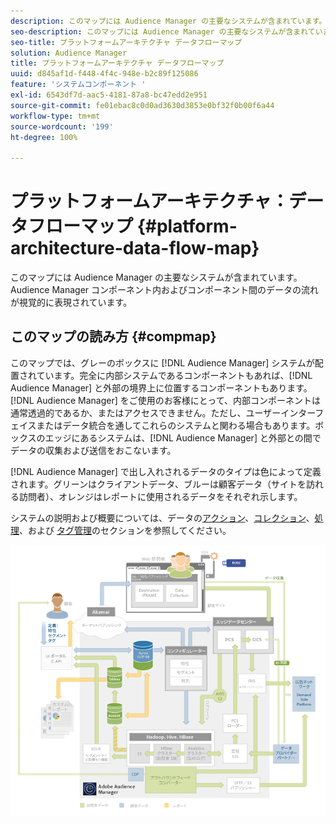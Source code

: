 ```yaml
---
description: このマップには Audience Manager の主要なシステムが含まれています。Audience Manager コンポーネント内およびコンポーネント間のデータの流れが視覚的に表現されています。
seo-description: このマップには Audience Manager の主要なシステムが含まれています。Audience Manager コンポーネント内およびコンポーネント間のデータの流れが視覚的に表現されています。
seo-title: プラットフォームアーキテクチャ データフローマップ
solution: Audience Manager
title: プラットフォームアーキテクチャ データフローマップ
uuid: d845af1d-f448-4f4c-948e-b2c89f125086
feature: 'システムコンポーネント '
exl-id: 6543df7d-aac5-4181-87a8-bc47edd2e951
source-git-commit: fe01ebac8c0d0ad3630d3853e0bf32f0b00f6a44
workflow-type: tm+mt
source-wordcount: '199'
ht-degree: 100%

---
```


# プラットフォームアーキテクチャ：データフローマップ {#platform-architecture-data-flow-map}

このマップには Audience Manager の主要なシステムが含まれています。Audience Manager コンポーネント内およびコンポーネント間のデータの流れが視覚的に表現されています。

## このマップの読み方 {#compmap}

<!-- 

c_compmap.xml

 -->

このマップでは、グレーのボックスに [!DNL Audience Manager] システムが配置されています。完全に内部システムであるコンポーネントもあれば、[!DNL Audience Manager] と外部の境界上に位置するコンポーネントもあります。[!DNL Audience Manager] をご使用のお客様にとって、内部コンポーネントは通常透過的であるか、またはアクセスできません。ただし、ユーザーインターフェイスまたはデータ統合を通してこれらのシステムと関わる場合もあります。ボックスのエッジにあるシステムは、[!DNL Audience Manager] と外部との間でデータの収集および送信をおこないます。

[!DNL Audience Manager] で出し入れされるデータのタイプは色によって定義されます。グリーンはクライアントデータ、ブルーは顧客データ（サイトを訪れる訪問者）、オレンジはレポートに使用されるデータをそれぞれ示します。

システムの説明および概要については、データの[アクション](../../reference/system-components/components-data-action.md)、[コレクション](../../reference/system-components/components-data-collection.md)、[処理](../../reference/system-components/components-data-processing.md)、および [タグ管理](../../reference/system-components/components-tag-management.md)のセクションを参照してください。

![](assets/flowmap.png)

